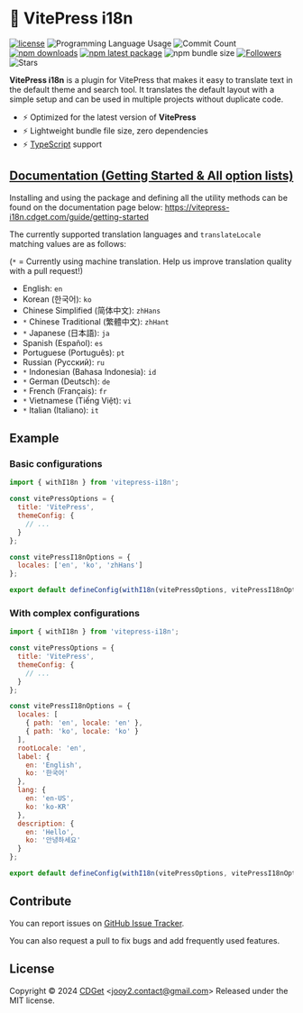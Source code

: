 # 🔌 VitePress i18n

[![license](https://img.shields.io/badge/license-MIT-blue.svg)](https://github.com/jooy2/vitepress-i18n/blob/master/LICENSE) ![Programming Language Usage](https://img.shields.io/github/languages/top/jooy2/vitepress-i18n) ![Commit Count](https://img.shields.io/github/commit-activity/y/jooy2/vitepress-i18n) [![npm downloads](https://img.shields.io/npm/dm/vitepress-i18n.svg)](https://www.npmjs.com/package/vitepress-i18n) [![npm latest package](https://img.shields.io/npm/v/vitepress-i18n/latest.svg)](https://www.npmjs.com/package/vitepress-i18n) ![npm bundle size](https://img.shields.io/bundlephobia/min/vitepress-i18n) [![Followers](https://img.shields.io/github/followers/jooy2?style=social)](https://github.com/jooy2) ![Stars](https://img.shields.io/github/stars/jooy2/vitepress-i18n?style=social)

**VitePress i18n** is a plugin for VitePress that makes it easy to translate text in the default theme and search tool. It translates the default layout with a simple setup and can be used in multiple projects without duplicate code.

- ⚡️ Optimized for the latest version of **VitePress**
- ⚡️ Lightweight bundle file size, zero dependencies
- ⚡️ [TypeScript](https://www.typescriptlang.org) support

## [Documentation (Getting Started & All option lists)](https://vitepress-i18n.cdget.com/guide/getting-started)

Installing and using the package and defining all the utility methods can be found on the documentation page below: https://vitepress-i18n.cdget.com/guide/getting-started

The currently supported translation languages and `translateLocale` matching values are as follows:

(`*` = Currently using machine translation. Help us improve translation quality with a pull request!)

- English: `en`
- Korean (한국어): `ko`
- Chinese Simplified (简体中文): `zhHans`
- `*` Chinese Traditional (繁體中文): `zhHant`
- `*` Japanese (日本語): `ja`
- Spanish (Español): `es`
- Portuguese (Português): `pt`
- Russian (Русский): `ru`
- `*` Indonesian (Bahasa Indonesia): `id`
- `*` German (Deutsch): `de`
- `*` French (Français): `fr`
- `*` Vietnamese (Tiếng Việt): `vi`
- `*` Italian (Italiano): `it`

## Example

### Basic configurations

```javascript
import { withI18n } from 'vitepress-i18n';

const vitePressOptions = {
  title: 'VitePress',
  themeConfig: {
    // ...
  }
};

const vitePressI18nOptions = {
  locales: ['en', 'ko', 'zhHans']
};

export default defineConfig(withI18n(vitePressOptions, vitePressI18nOptions));
```

### With complex configurations

```javascript
import { withI18n } from 'vitepress-i18n';

const vitePressOptions = {
  title: 'VitePress',
  themeConfig: {
    // ...
  }
};

const vitePressI18nOptions = {
  locales: [
    { path: 'en', locale: 'en' },
    { path: 'ko', locale: 'ko' }
  ],
  rootLocale: 'en',
  label: {
    en: 'English',
    ko: '한국어'
  },
  lang: {
    en: 'en-US',
    ko: 'ko-KR'
  },
  description: {
    en: 'Hello',
    ko: '안녕하세요'
  }
};

export default defineConfig(withI18n(vitePressOptions, vitePressI18nOptions));
```

## Contribute

You can report issues on [GitHub Issue Tracker](https://github.com/jooy2/vitepress-i18n/issues).

You can also request a pull to fix bugs and add frequently used features.

## License

Copyright © 2024 [CDGet](https://cdget.com) <[jooy2.contact@gmail.com](mailto:jooy2.contact@gmail.com)> Released under the MIT license.

